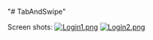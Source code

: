 "# TabAndSwipe" 

Screen shots:
[![Login1.png](https://i.postimg.cc/rsnPVFbc/Login1.png)](https://postimg.cc/7JzVXDwQ)
[![Login2.png](https://i.postimg.cc/zBdjW2kF/Login2.png)](https://postimg.cc/8J6MgH97)
